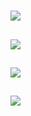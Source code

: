 # [](ContributionTable?__template__=property.md#cldf:Clusivity)

## [](ParameterTable#cldf:49)

![](HasClusivity.jpg?parameters=49&pacific-centered&padding-left=10&padding-right=10&padding-top=20&padding-bottom=20&width=12&height=8&markersize=15#cldfviz.map)

## [](ParameterTable#cldf:50)

![](ClusivityType.jpg?parameters=50&pacific-centered&padding-left=10&padding-right=10&padding-top=20&padding-bottom=20&width=12&height=8&markersize=15#cldfviz.map)

## [](ParameterTable#cldf:51)

![](HasClusivityAsPerson.jpg?parameters=51&pacific-centered&padding-left=10&padding-right=10&padding-top=20&padding-bottom=20&width=12&height=8&markersize=15#cldfviz.map)

## [](ParameterTable#cldf:52)

![](HasClusivityWithMinimalNumberSystem.jpg?parameters=52&pacific-centered&padding-left=10&padding-right=10&padding-top=20&padding-bottom=20&width=12&height=8&markersize=15#cldfviz.map)

